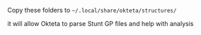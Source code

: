 Copy these folders to `~/.local/share/okteta/structures/`

it will allow Okteta to parse Stunt GP files and help with analysis
